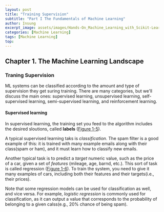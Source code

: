 ```yaml
---
layout: post
title: "Training Supervision"
subtitle: "Part I The Fundamentals of Machine Learning"
author: Insung
excerpt_image: assets/images/Hands-On_Machine_Learning_with_Scikit-Learn_Keras_and_Tensorflow_-_Aurelien_Geron.jpg
categories: [Machine Learning]
tags: [Machine Learning]
top:
---
```

## Chapter 1. The Machine Learning Landscape

### Traning Supervision
ML systems can be classified according to the amount and type of supervision they get suring training. There are many categories, but we'll discuss the main ones: supervised learning, unsupervised learning, self-supervised learning, semi-supervised learning, and reinforcement learning.

#### Supervised learning
In supervised learning, the training set you feed to the algorithm includes the desired sloutions, called **labels** ([Figure 1-5]()).

A typical supervised learning taks is *classification*. The spam filter is a good example of this: it is trained with many example emails along with their class(spam or ham), and it must learn how to classify new emails.

Another typical task is to predict a *target* numeric value, such as the price of a car, given a set of *features* (mileage, age, barnd, etc.). This sort of task is called regression ([Figure 1-6]()). To train the system, you need to give it many examples of cars, including both their features and their targets(i.e., their prices).

Note that some regression models can be used for classification as well, and vice versa. For example, *logistic regression* is commonly used for classification, as it can output a value that corresponds to the probability of belonging to a given calss(e.g., 20% chance of being spam).